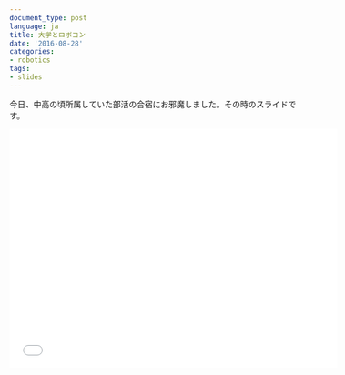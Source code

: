 ```yaml
---
document_type: post
language: ja
title: 大学とロボコン
date: '2016-08-28'
categories:
- robotics
tags:
- slides
---
```


今日、中高の頃所属していた部活の合宿にお邪魔しました。その時のスライドです。

<!-- more -->

<iframe src="//slides.com/mt_caret/robot_contest/embed" width="576" height="420"
scrolling="no" frameborder="0" webkitallowfullscreen mozallowfullscreen
allowfullscreen></iframe>

